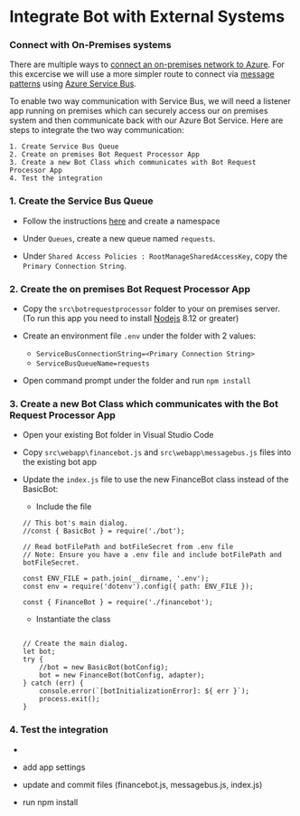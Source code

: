 # Integrate Bot with External Systems


### Connect with On-Premises systems

There are multiple ways to [connect an on-premises network to Azure](https://docs.microsoft.com/en-us/azure/architecture/reference-architectures/hybrid-networking/). For this excercise we will use a more simpler route to connect via [message patterns](https://docs.microsoft.com/en-us/azure/architecture/patterns/category/messaging) using [Azure Service Bus](https://docs.microsoft.com/en-us/azure/service-bus-messaging/service-bus-messaging-overview).

To enable two way communication with Service Bus, we will need a listener app running on premises which can securely access our on premises system and then communicate back with our Azure Bot Service. Here are steps to integrate the two way communication:

    1. Create Service Bus Queue
    2. Create on premises Bot Request Processor App
    3. Create a new Bot Class which communicates with Bot Request Processor App
    4. Test the integration  

### 1. Create the Service Bus Queue

- Follow the instructions [here](https://docs.microsoft.com/en-us/azure/service-bus-messaging/service-bus-dotnet-get-started-with-queues#1-create-a-namespace-using-the-azure-portal) and create a namespace

- Under `Queues`, create a new queue named `requests`.

- Under `Shared Access Policies : RootManageSharedAccessKey`, copy the `Primary Connection String`.

### 2. Create the on premises Bot Request Processor App

- Copy the `src\botrequestprocessor` folder to your on premises server. (To run this app you need to install [Nodejs](https://nodejs.org/en/) 8.12 or greater)

- Create an environment file `.env` under the folder with 2 values:

    - `ServiceBusConnectionString=<Primary Connection String>`
    - `ServiceBusQueueName=requests`

- Open command prompt under the folder and run `npm install`

### 3. Create a new Bot Class which communicates with the Bot Request Processor App

- Open your existing Bot folder in Visual Studio Code

- Copy `src\webapp\financebot.js` and `src\webapp\messagebus.js` files into the existing bot app

- Update the `index.js` file to use the new FinanceBot class instead of the BasicBot:


    - Include the file 

    ```nodejs
    // This bot's main dialog.
    //const { BasicBot } = require('./bot');

    // Read botFilePath and botFileSecret from .env file
    // Note: Ensure you have a .env file and include botFilePath and botFileSecret.
    
    const ENV_FILE = path.join(__dirname, '.env');
    const env = require('dotenv').config({ path: ENV_FILE });

    const { FinanceBot } = require('./financebot');
    ```

    - Instantiate the class
    
    ```nodejs

    // Create the main dialog.
    let bot;
    try {
        //bot = new BasicBot(botConfig);
        bot = new FinanceBot(botConfig, adapter);
    } catch (err) {
        console.error(`[botInitializationError]: ${ err }`);
        process.exit();
    }

    ```
    
### 4. Test the integration  

- 


- add app settings
- update and commit files (financebot.js, messagebus.js, index.js)
- run npm install


